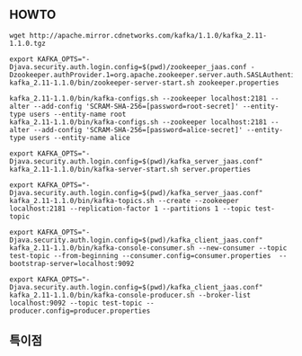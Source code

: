 ## HOWTO

    wget http://apache.mirror.cdnetworks.com/kafka/1.1.0/kafka_2.11-1.1.0.tgz

    export KAFKA_OPTS="-Djava.security.auth.login.config=$(pwd)/zookeeper_jaas.conf -Dzookeeper.authProvider.1=org.apache.zookeeper.server.auth.SASLAuthenticationProvider"
    kafka_2.11-1.1.0/bin/zookeeper-server-start.sh zookeeper.properties

    kafka_2.11-1.1.0/bin/kafka-configs.sh --zookeeper localhost:2181 --alter --add-config 'SCRAM-SHA-256=[password=root-secret]' --entity-type users --entity-name root
    kafka_2.11-1.1.0/bin/kafka-configs.sh --zookeeper localhost:2181 --alter --add-config 'SCRAM-SHA-256=[password=alice-secret]' --entity-type users --entity-name alice

    export KAFKA_OPTS="-Djava.security.auth.login.config=$(pwd)/kafka_server_jaas.conf"
    kafka_2.11-1.1.0/bin/kafka-server-start.sh server.properties

    export KAFKA_OPTS="-Djava.security.auth.login.config=$(pwd)/kafka_server_jaas.conf"
    kafka_2.11-1.1.0/bin/kafka-topics.sh --create --zookeeper localhost:2181 --replication-factor 1 --partitions 1 --topic test-topic

    export KAFKA_OPTS="-Djava.security.auth.login.config=$(pwd)/kafka_client_jaas.conf"
    kafka_2.11-1.1.0/bin/kafka-console-consumer.sh --new-consumer --topic test-topic --from-beginning --consumer.config=consumer.properties  --bootstrap-server=localhost:9092

    export KAFKA_OPTS="-Djava.security.auth.login.config=$(pwd)/kafka_client_jaas.conf"
    kafka_2.11-1.1.0/bin/kafka-console-producer.sh --broker-list localhost:9092 --topic test-topic --producer.config=producer.properties

## 특이점
